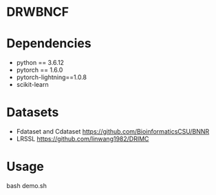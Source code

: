 # DRWBNCF
# Dependencies
* python == 3.6.12
* pytorch == 1.6.0
* pytorch-lightning==1.0.8
* scikit-learn
# Datasets
* Fdataset and Cdataset https://github.com/BioinformaticsCSU/BNNR
* LRSSL https://github.com/linwang1982/DRIMC
# Usage
bash demo.sh
